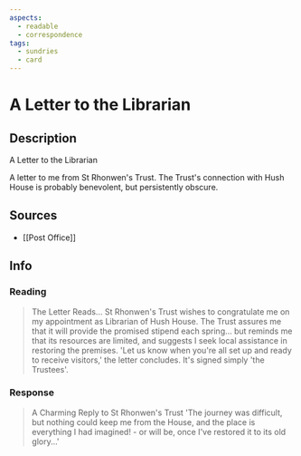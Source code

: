 ```yaml
---
aspects:
  - readable
  - correspondence
tags:
  - sundries
  - card
---
```

# A Letter to the Librarian
## Description
A Letter to the Librarian

A letter to me from St Rhonwen's Trust. The Trust's connection with Hush House is probably benevolent, but persistently obscure.
## Sources
- [[Post Office]]
## Info
### Reading
> The Letter Reads...
St Rhonwen's Trust wishes to congratulate me on my appointment as Librarian of Hush House. The Trust assures me that it will provide the promised stipend each spring... but reminds me that its resources are limited, and suggests I seek local assistance in restoring the premises. 'Let us know when you're all set up and ready to receive visitors,' the letter concludes. It's signed simply 'the Trustees'.

### Response
> A Charming Reply to St Rhonwen's Trust
'The journey was difficult, but nothing could keep me from the House, and the place is everything I had imagined! - or will be, once I've restored it to its old glory...'